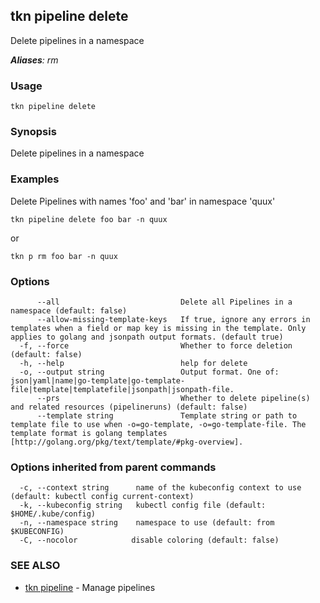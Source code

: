 ## tkn pipeline delete

Delete pipelines in a namespace

***Aliases**: rm*

### Usage

```
tkn pipeline delete
```

### Synopsis

Delete pipelines in a namespace

### Examples

Delete Pipelines with names 'foo' and 'bar' in namespace 'quux'

    tkn pipeline delete foo bar -n quux

or

    tkn p rm foo bar -n quux


### Options

```
      --all                           Delete all Pipelines in a namespace (default: false)
      --allow-missing-template-keys   If true, ignore any errors in templates when a field or map key is missing in the template. Only applies to golang and jsonpath output formats. (default true)
  -f, --force                         Whether to force deletion (default: false)
  -h, --help                          help for delete
  -o, --output string                 Output format. One of: json|yaml|name|go-template|go-template-file|template|templatefile|jsonpath|jsonpath-file.
      --prs                           Whether to delete pipeline(s) and related resources (pipelineruns) (default: false)
      --template string               Template string or path to template file to use when -o=go-template, -o=go-template-file. The template format is golang templates [http://golang.org/pkg/text/template/#pkg-overview].
```

### Options inherited from parent commands

```
  -c, --context string      name of the kubeconfig context to use (default: kubectl config current-context)
  -k, --kubeconfig string   kubectl config file (default: $HOME/.kube/config)
  -n, --namespace string    namespace to use (default: from $KUBECONFIG)
  -C, --nocolor            disable coloring (default: false)
```

### SEE ALSO

* [tkn pipeline](tkn_pipeline.md)	 - Manage pipelines

